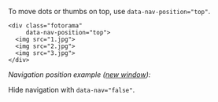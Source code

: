 To move dots or thumbs on top, use `data-nav-position="top"`.

	<div class="fotorama"
	     data-nav-position="top">
	  <img src="1.jpg">
	  <img src="2.jpg">
	  <img src="3.jpg">
	</div>

*Navigation position example (<a href="/examples/navigation-position.html" target="_blank">new window</a>):*

<div class="fotorama-wrap"><div class="fotorama"
     data-nav-position="top"
     data-nav="thumbs"
     data-width="700"
     data-ratio="3/2"
     data-max-width="100%">
	<a href="http://fotorama.s3.amazonaws.com/i/okonechnikov/2-lo.jpg"></a>
	<a href="http://fotorama.s3.amazonaws.com/i/okonechnikov/3-lo.jpg"></a>
	<a href="http://fotorama.s3.amazonaws.com/i/okonechnikov/5-lo.jpg"></a>
	<a href="http://fotorama.s3.amazonaws.com/i/okonechnikov/8-lo.jpg"></a>
	<a href="http://fotorama.s3.amazonaws.com/i/okonechnikov/6-lo.jpg"></a>
</div></div>

Hide navigation with `data-nav="false"`.